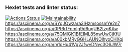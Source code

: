 ### Hexlet tests and linter status:

[![Actions Status](https://github.com/rubtsovant77/frontend-project-44/actions/workflows/hexlet-check.yml/badge.svg)](https://github.com/rubtsovant77/frontend-project-44/actions)
[![Maintainability](https://api.codeclimate.com/v1/badges/54cbc918938b0b260952/maintainability)](https://codeclimate.com/github/rubtsovant77/frontend-project-44/maintainability)
https://asciinema.org/a/SYgJOwzara3lHzmsossmYe2n7
https://asciinema.org/a/0Pt6rfFnmIg9d6ugUB2tzgKAw
https://asciinema.org/a/75QMlGK1BfEIML85nwUwCjKfU
https://asciinema.org/a/a00xbMRyGGHLAUNOlhyoCHXqj
https://asciinema.org/a/m1dHu41Vg2JfwvDNyc3O6JW7r
